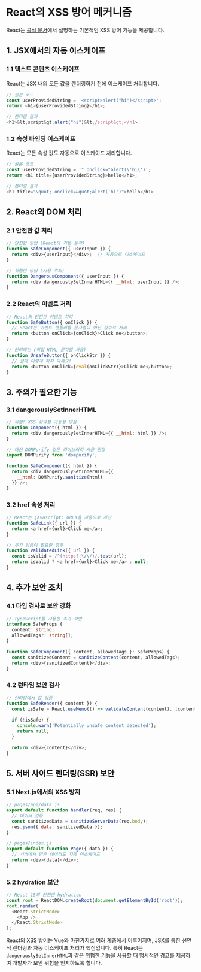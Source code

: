 # React의 XSS 방어 메커니즘

React는 [공식 문서](https://legacy.reactjs.org/docs/dom-elements.html#security-notes)에서 설명하는 기본적인 XSS 방어 기능을 제공합니다.

## 1. JSX에서의 자동 이스케이프

### 1.1 텍스트 콘텐츠 이스케이프
React는 JSX 내의 모든 값을 렌더링하기 전에 이스케이프 처리합니다.

```javascript
// 원본 코드
const userProvidedString = '<script>alert("hi")</script>';
return <h1>{userProvidedString}</h1>;

// 렌더링 결과
<h1>&lt;script&gt;alert("hi")&lt;/script&gt;</h1>
```

### 1.2 속성 바인딩 이스케이프
React는 모든 속성 값도 자동으로 이스케이프 처리합니다.

```javascript
// 원본 코드
const userProvidedString = '" onclick="alert(\'hi\')';
return <h1 title={userProvidedString}>hello</h1>;

// 렌더링 결과
<h1 title="&quot; onclick=&quot;alert('hi')">hello</h1>
```

## 2. React의 DOM 처리

### 2.1 안전한 값 처리
```javascript
// 안전한 방법 (React의 기본 동작)
function SafeComponent({ userInput }) {
  return <div>{userInput}</div>;  // 자동으로 이스케이프
}

// 위험한 방법 (사용 주의)
function DangerousComponent({ userInput }) {
  return <div dangerouslySetInnerHTML={{ __html: userInput }} />;
}
```

### 2.2 React의 이벤트 처리
```javascript
// React의 안전한 이벤트 처리
function SafeButton({ onClick }) {
  // React는 이벤트 핸들러를 문자열이 아닌 함수로 처리
  return <button onClick={onClick}>Click me</button>;
}

// 안티패턴 (직접 HTML 문자열 사용)
function UnsafeButton({ onClickStr }) {
  // 절대 이렇게 하지 마세요!
  return <button onClick={eval(onClickStr)}>Click me</button>;
}
```

## 3. 주의가 필요한 기능

### 3.1 dangerouslySetInnerHTML
```javascript
// 위험! XSS 취약점 가능성 있음
function Component({ html }) {
  return <div dangerouslySetInnerHTML={{ __html: html }} />;
}

// 대신 DOMPurify 같은 라이브러리 사용 권장
import DOMPurify from 'dompurify';

function SafeComponent({ html }) {
  return <div dangerouslySetInnerHTML={{ 
    __html: DOMPurify.sanitize(html) 
  }} />;
}
```

### 3.2 href 속성 처리
```javascript
// React는 javascript: URLs을 자동으로 차단
function SafeLink({ url }) {
  return <a href={url}>Click me</a>;
}

// 추가 검증이 필요한 경우
function ValidatedLink({ url }) {
  const isValid = /^(https?:\/\/)/.test(url);
  return isValid ? <a href={url}>Click me</a> : null;
}
```

## 4. 추가 보안 조치

### 4.1 타입 검사로 보안 강화
```typescript
// TypeScript를 사용한 추가 보안
interface SafeProps {
  content: string;
  allowedTags?: string[];
}

function SafeComponent({ content, allowedTags }: SafeProps) {
  const sanitizedContent = sanitizeContent(content, allowedTags);
  return <div>{sanitizedContent}</div>;
}
```

### 4.2 런타임 보안 검사
```javascript
// 런타임에서 값 검증
function SafeRender({ content }) {
  const isSafe = React.useMemo(() => validateContent(content), [content]);
  
  if (!isSafe) {
    console.warn('Potentially unsafe content detected');
    return null;
  }

  return <div>{content}</div>;
}
```

## 5. 서버 사이드 렌더링(SSR) 보안

### 5.1 Next.js에서의 XSS 방지
```javascript
// pages/api/data.js
export default function handler(req, res) {
  // 데이터 검증
  const sanitizedData = sanitizeServerData(req.body);
  res.json({ data: sanitizedData });
}

// pages/index.js
export default function Page({ data }) {
  // 서버에서 받은 데이터도 자동 이스케이프
  return <div>{data}</div>;
}
```

### 5.2 hydration 보안
```javascript
// React 18의 안전한 hydration
const root = ReactDOM.createRoot(document.getElementById('root'));
root.render(
  <React.StrictMode>
    <App />
  </React.StrictMode>
);
```

React의 XSS 방어는 Vue와 마찬가지로 여러 계층에서 이루어지며, JSX를 통한 선언적 렌더링과 자동 이스케이프 처리가 핵심입니다. 특히 React는 `dangerouslySetInnerHTML`과 같은 위험한 기능을 사용할 때 명시적인 경고를 제공하여 개발자가 보안 위험을 인지하도록 합니다.